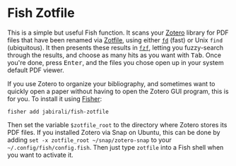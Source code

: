 # Fish Zotfile

This is a simple but useful Fish function. It scans your [Zotero][1] library
for PDF files that have been renamed via [Zotfile][2], using either [`fd`][3]
(fast) or Unix `find` (ubiquitous). It then presents these results in [`fzf`][4],
letting you fuzzy-search through the results, and choose as many hits as you want
with <kbd>Tab</kbd>. Once you're done, press <kbd>Enter</kbd>, and the files you
chose open up in your system default PDF viewer. 

If you use Zotero to organize your bibliography, and sometimes want to quickly 
open a paper without having to open the Zotero GUI program, this is for you.
To install it using [Fisher][5]:

    fisher add jabirali/fish-zotfile

Then set the variable `$zotfile_root` to the directory where Zotero stores its
PDF files. If you installed Zotero via Snap on Ubuntu, this can be done by adding
`set -x zotfile_root ~/snap/zotero-snap` to your `~/.config/fish/config.fish`.
Then just type `zotfile` into a Fish shell when you want to activate it.

[1]: https://www.zotero.org/
[2]: http://zotfile.com/
[3]: https://github.com/sharkdp/fd
[4]: https://github.com/junegunn/fzf
[5]: https://github.com/jorgebucaran/fisher
